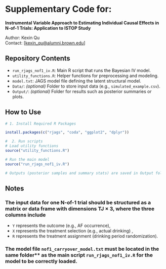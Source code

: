 # Supplementary Code for:
**Instrumental Variable Approach to Estimating Individual Causal Effects in N-of-1 Trials: Application to ISTOP Study**

Author: Kexin Qu  
Contact: [kexin_qu@alumni.brown.edu]


## Repository Contents

- `run_rjags_nof1_iv.R`: Main R script that runs the Bayesian IV model.
- `utility_functions.R`: Helper functions for preprocessing and modeling.
- `model.txt`: JAGS model file defining the latent structural model.
- `Data/`: *(optional)* Folder to store input data (e.g., `simulated_example.csv`).
- `Output/`: *(optional)* Folder for results such as posterior summaries or plots.

## How to Use

```r
# 1. Install Required R Packages

install.packages(c("rjags", "coda", "ggplot2", "dplyr"))

#  2. Run scripts
# Load utility functions
source("utility_functions.R")

# Run the main model
source("run_rjags_nof1_iv.R")

# Outputs (posterior samples and summary stats) are saved in Output folder by default
```

## Notes

### The input data for one N-of-1 trial should be structured as a matrix or data frame with dimensions TJ × 3, where the three columns include
  - `Y` represents the outcome (e.g., AF occurrence),
  - `X` represents the treatment selection (e.g., actual drinking) ,
  - `R` represents the treatment assignment (drinking period randomization).

 ### The model file `nof1_carryover_model.txt` must be located in the same folder** as the main script `run_rjags_nof1_iv.R` for the model to be correctly loaded.
